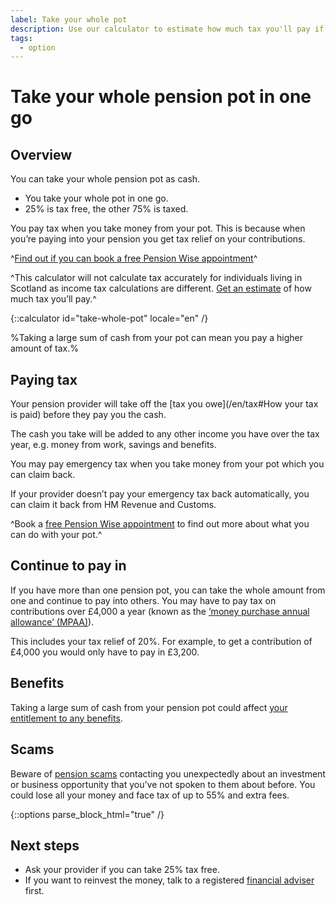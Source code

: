```yaml
---
label: Take your whole pot
description: Use our calculator to estimate how much tax you'll pay if you cash in your pension pot. Book a Pension Wise appointment today.
tags:
  - option
---
```


# Take your whole pension pot in one go

## Overview

You can take your whole pension pot as cash.

- You take your whole pot in one go.
- 25% is tax free, the other 75% is taxed.

You pay tax when you take money from your pot. This is because when you’re paying into your pension you get tax relief on your contributions.

^[Find out if you can book a free Pension Wise appointment](/en/pension-type-tool)^

^This calculator will not calculate tax accurately for individuals living in Scotland as income tax calculations are different. [Get an estimate](https://www.gov.uk/estimate-income-tax) of how much tax you’ll pay.^

{::calculator id="take-whole-pot" locale="en" /}

%Taking a large sum of cash from your pot can mean you pay a higher amount of tax.%

## Paying tax

Your pension provider will take off the [tax you owe](/en/tax#How your tax is paid) before they pay you the cash.

The cash you take will be added to any other income you have over the tax year, e.g. money from work, savings and benefits.

You may pay emergency tax when you take money from your pot which you can claim back.

If your provider doesn’t pay your emergency tax back automatically, you can claim it back from
HM Revenue and Customs.

^Book a [free Pension Wise appointment](/en/appointments?icn=book-appointment&amp;ici=bottom-take-whole-pot) to find out more about what you can do with your pot.^

## Continue to pay in

If you have more than one pension pot, you can take the whole amount from one and continue to pay into others. You may have to pay tax on contributions over £4,000 a year (known as the [‘money purchase annual allowance’ (MPAA)](https://www.gov.uk/tax-on-your-private-pension/annual-allowance#lower-allowance-if-you-take-money-from-a-pension-pot)).

This includes your tax relief of 20%. For example, to get a contribution of £4,000 you would only have to pay in £3,200.

## Benefits

Taking a large sum of cash from your pension pot could affect [your entitlement to any benefits](/en/benefits).

## Scams

Beware of [pension scams](/en/scams) contacting you unexpectedly about an investment or business opportunity that you’ve not spoken to them about before. You could lose all your money and face tax of up to 55% and extra fees.

{::options parse_block_html="true" /}
<div class="next-steps next-steps--whole-pot">

## Next steps

- Ask your provider if you can take 25% tax free.
- If you want to reinvest the money, talk to a registered [financial adviser](/en/financial-advice) first.

</div>
